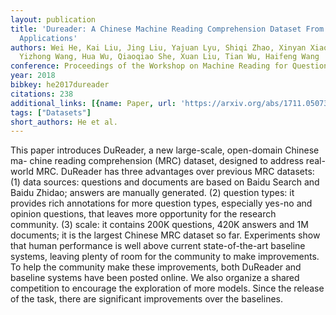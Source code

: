 ```yaml
---
layout: publication
title: 'Dureader: A Chinese Machine Reading Comprehension Dataset From Real-world
  Applications'
authors: Wei He, Kai Liu, Jing Liu, Yajuan Lyu, Shiqi Zhao, Xinyan Xiao, Yuan Liu,
  Yizhong Wang, Hua Wu, Qiaoqiao She, Xuan Liu, Tian Wu, Haifeng Wang
conference: Proceedings of the Workshop on Machine Reading for Question Answering
year: 2018
bibkey: he2017dureader
citations: 238
additional_links: [{name: Paper, url: 'https://arxiv.org/abs/1711.05073'}]
tags: ["Datasets"]
short_authors: He et al.
---
```

This paper introduces DuReader, a new large-scale, open-domain Chinese ma-
chine reading comprehension (MRC) dataset, designed to address real-world MRC.
DuReader has three advantages over previous MRC datasets: (1) data sources:
questions and documents are based on Baidu Search and Baidu Zhidao; answers are
manually generated. (2) question types: it provides rich annotations for more
question types, especially yes-no and opinion questions, that leaves more
opportunity for the research community. (3) scale: it contains 200K questions,
420K answers and 1M documents; it is the largest Chinese MRC dataset so far.
Experiments show that human performance is well above current state-of-the-art
baseline systems, leaving plenty of room for the community to make
improvements. To help the community make these improvements, both DuReader and
baseline systems have been posted online. We also organize a shared competition
to encourage the exploration of more models. Since the release of the task,
there are significant improvements over the baselines.